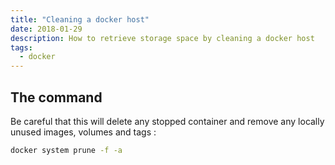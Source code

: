```yaml
---
title: "Cleaning a docker host"
date: 2018-01-29
description: How to retrieve storage space by cleaning a docker host
tags:
  - docker
---
```


## The command

Be careful that this will delete any stopped container and remove any locally unused images, volumes and tags :
```sh
docker system prune -f -a
```

